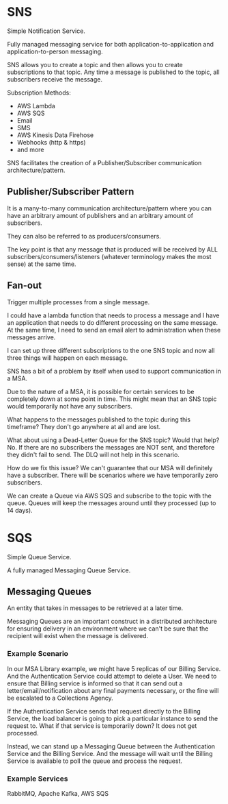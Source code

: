 # SNS

Simple Notification Service.

Fully managed messaging service for both application-to-application and application-to-person messaging.

SNS allows you to create a topic and then allows you to create subscriptions to that topic. Any time a message is published to the topic, all subscribers receive the message.

Subscription Methods:
- AWS Lambda
- AWS SQS
- Email
- SMS
- AWS Kinesis Data Firehose
- Webhooks (http & https)
- and more

SNS facilitates the creation of a Publisher/Subscriber communication architecture/pattern.

## Publisher/Subscriber Pattern

It is a many-to-many communication architecture/pattern where you can have an arbitrary amount of publishers and an arbitrary amount of subscribers.

They can also be referred to as producers/consumers.

The key point is that any message that is produced will be received by ALL subscribers/consumers/listeners (whatever terminology makes the most sense) at the same time.

## Fan-out

Trigger multiple processes from a single message.

I could have a lambda function that needs to process a message and I have an application that needs to do different processing on the same message. At the same time, I need to send an email alert to administration when these messages arrive.

I can set up three different subscriptions to the one SNS topic and now all three things will happen on each message.

SNS has a bit of a problem by itself when used to support communication in a MSA.

Due to the nature of a MSA, it is possible for certain services to be completely down at some point in time. This might mean that an SNS topic would temporarily not have any subscribers.

What happens to the messages published to the topic during this timeframe? They don't go anywhere at all and are lost.

What about using a Dead-Letter Queue for the SNS topic? Would that help?
No. If there are no subscribers the messages are NOT sent, and therefore they didn't fail to send. The DLQ will not help in this scenario.

How do we fix this issue? We can't guarantee that our MSA will definitely have a subscriber. There will be scenarios where we have temporarily zero subscribers.

We can create a Queue via AWS SQS and subscribe to the topic with the queue. Queues will keep the messages around until they processed (up to 14 days).

# SQS

Simple Queue Service.

A fully managed Messaging Queue Service.

## Messaging Queues

An entity that takes in messages to be retrieved at a later time.

Messaging Queues are an important construct in a distributed architecture for ensuring delivery in an environment where we can't be sure that the recipient will exist when the message is delivered.

### Example Scenario

In our MSA Library example, we might have 5 replicas of our Billing Service. And the Authentication Service could attempt to delete a User. We need to ensure that Billing service is informed so that it can send out a letter/email/notification about any final payments necessary, or the fine will be escalated to a Collections Agency.

If the Authentication Service sends that request directly to the Billing Service, the load balancer is going to pick a particular instance to send the request to. What if that service is temporarily down? It does not get processed.

Instead, we can stand up a Messaging Queue between the Authentication Service and the Billing Service. And the message will wait until the Billing Service is available to poll the queue and process the request.

### Example Services

RabbitMQ, Apache Kafka, AWS SQS